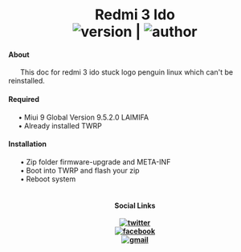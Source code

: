 <h1 align="center">Redmi 3 Ido
<br>
  <img src="https://img.shields.io/badge/Version-1.0%20Beta-blue" alt="version"/>  | <img src="https://img.shields.io/badge/Enggar-Sulistyo-brightgreen" alt="author"/>
</h1>
<h4> About </h4>
&nbsp; &nbsp; &nbsp; This doc for redmi 3 ido stuck logo penguin linux which can't be reinstalled.
<br>
<h4> Required </h4>
&nbsp; &nbsp; &nbsp;• Miui 9 Global Version 9.5.2.0 LAIMIFA
<br>
&nbsp; &nbsp; &nbsp;• Already installed TWRP
<br>
<h4> Installation </h4>
&nbsp; &nbsp; &nbsp; • Zip folder firmware-upgrade and META-INF
<br>
&nbsp; &nbsp; &nbsp; • Boot into TWRP and flash your zip
<br>
&nbsp; &nbsp; &nbsp; • Reboot system
<br>
<br>
<h4 align="center">
Social Links
<br>
<br>
<a href="https://mobile.twitter.com/SayasiapayaSaya"><img src="https://img.shields.io/badge/Twitter-EnggarSulistyo-deepskyblue?style=flat&logo=twitter" alt="twitter"/></a>
<br>
<a href="https://facebook.com/bheb.van"><img src="https://img.shields.io/badge/Facebook-EnggarSulistyo-blue?style=flat&logo=facebook" alt="facebook"/></a>
<br>
<a href="mailto:enggar.sulistyo@gmail.com"><img src="https://img.shields.io/badge/Mail-Gmail-red?style=flat&logo=gmail" alt="gmail"/></a>
</h4>
